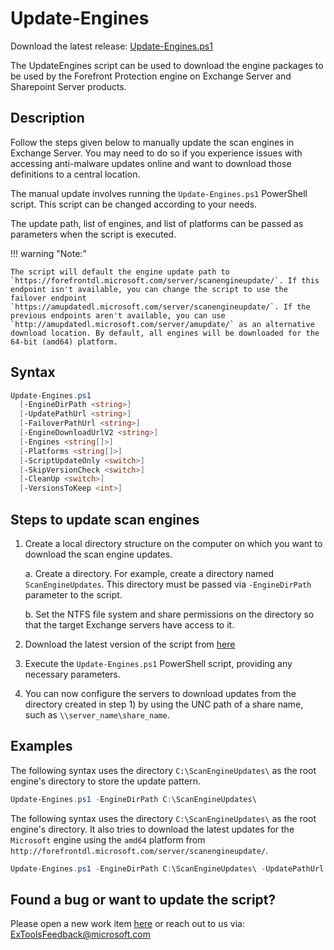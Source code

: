 # Update-Engines

Download the latest release: [Update-Engines.ps1](https://github.com/microsoft/CSS-Exchange/releases/latest/download/Update-Engines.ps1)

The UpdateEngines script can be used to download the engine packages to be used by the Forefront Protection engine on Exchange Server and Sharepoint Server products.

## Description

Follow the steps given below to manually update the scan engines in Exchange Server. You may need to do so if you experience issues with accessing anti-malware updates online and want to download those definitions to a central location.

The manual update involves running the `Update-Engines.ps1` PowerShell script. This script can be changed according to your needs.

The update path, list of engines, and list of platforms can be passed as parameters when the script is executed.

!!! warning "Note:"

    The script will default the engine update path to `https://forefrontdl.microsoft.com/server/scanengineupdate/`. If this endpoint isn't available, you can change the script to use the failover endpoint `https://amupdatedl.microsoft.com/server/scanengineupdate/`. If the previous endpoints aren't available, you can use `http://amupdatedl.microsoft.com/server/amupdate/` as an alternative download location. By default, all engines will be downloaded for the 64-bit (amd64) platform.

## Syntax

```powershell
Update-Engines.ps1
  [-EngineDirPath <string>]
  [-UpdatePathUrl <string>]
  [-FailoverPathUrl <string>]
  [-EngineDownloadUrlV2 <string>]
  [-Engines <string[]>]
  [-Platforms <string[]>]
  [-ScriptUpdateOnly <switch>]
  [-SkipVersionCheck <switch>]
  [-CleanUp <switch>]
  [-VersionsToKeep <int>]
```

## Steps to update scan engines

1. Create a local directory structure on the computer on which you want to download the scan engine updates.

    a. Create a directory. For example, create a directory named `ScanEngineUpdates`. This directory must be passed via `-EngineDirPath` parameter to the script.

    b. Set the NTFS file system and share permissions on the directory so that the target Exchange servers have access to it.

2. Download the latest version of the script from [here](https://github.com/microsoft/CSS-Exchange/releases/latest/download/Update-Engines.ps1)

3. Execute the `Update-Engines.ps1` PowerShell script, providing any necessary parameters.

4. You can now configure the servers to download updates from the directory created in step 1) by using the UNC path of a share name, such as `\\server_name\share_name`.

## Examples

The following syntax uses the directory `C:\ScanEngineUpdates\` as the root engine's directory to store the update pattern.

```powershell
Update-Engines.ps1 -EngineDirPath C:\ScanEngineUpdates\
```

The following syntax uses the directory `C:\ScanEngineUpdates\` as the root engine's directory. It also tries to download the latest updates for the `Microsoft` engine using the `amd64` platform from `http://forefrontdl.microsoft.com/server/scanengineupdate/`.

```powershell
Update-Engines.ps1 -EngineDirPath C:\ScanEngineUpdates\ -UpdatePathUrl http://forefrontdl.microsoft.com/server/scanengineupdate/ -Engines Microsoft -Platforms amd64
```

## Found a bug or want to update the script?

Please open a new work item [here](https://github.com/microsoft/CSS-Exchange/issues) or reach out to us via: ExToolsFeedback@microsoft.com
